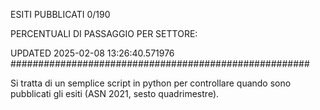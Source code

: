 ESITI PUBBLICATI 0/190 

PERCENTUALI DI PASSAGGIO PER SETTORE:

UPDATED 2025-02-08 13:26:40.571976
###################################################### 

Si tratta di un semplice script in python per controllare quando sono pubblicati gli esiti (ASN 2021, sesto quadrimestre).


